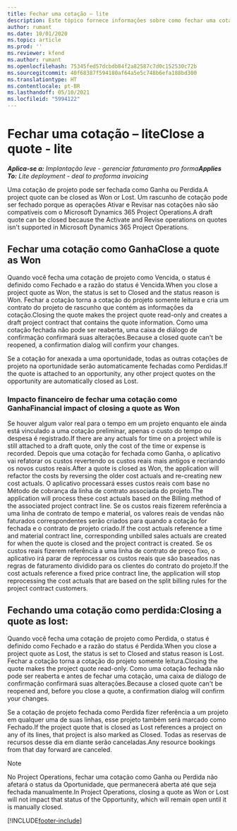 ```yaml
---
title: Fechar uma cotação – lite
description: Este tópico fornece informações sobre como fechar uma cotação no Project Operations.
author: rumant
ms.date: 10/01/2020
ms.topic: article
ms.prod: ''
ms.reviewer: kfend
ms.author: rumant
ms.openlocfilehash: 75345fed57dcbdb84f2a82587c7d0c152530c72b
ms.sourcegitcommit: 40f68387f594180af64a5e5c748b6efa188bd300
ms.translationtype: HT
ms.contentlocale: pt-BR
ms.lasthandoff: 05/10/2021
ms.locfileid: "5994122"
---
```

# <a name="close-a-quote---lite"></a><span data-ttu-id="b7288-103">Fechar uma cotação – lite</span><span class="sxs-lookup"><span data-stu-id="b7288-103">Close a quote - lite</span></span>

<span data-ttu-id="b7288-104">_**Aplica-se a:** Implantação leve - gerenciar faturamento pro forma_</span><span class="sxs-lookup"><span data-stu-id="b7288-104">_**Applies To:** Lite deployment - deal to proforma invoicing_</span></span>

<span data-ttu-id="b7288-105">Uma cotação de projeto pode ser fechada como Ganha ou Perdida.</span><span class="sxs-lookup"><span data-stu-id="b7288-105">A project quote can be closed as Won or Lost.</span></span> <span data-ttu-id="b7288-106">Um rascunho de cotação pode ser fechado porque as operações Ativar e Revisar nas cotações não são compatíveis com o Microsoft Dynamics 365 Project Operations.</span><span class="sxs-lookup"><span data-stu-id="b7288-106">A draft quote can be closed because the Activate and Revise operations on quotes isn't supported in Microsoft Dynamics 365 Project Operations.</span></span>

## <a name="close-a-quote-as-won"></a><span data-ttu-id="b7288-107">Fechar uma cotação como Ganha</span><span class="sxs-lookup"><span data-stu-id="b7288-107">Close a quote as Won</span></span>

<span data-ttu-id="b7288-108">Quando você fecha uma cotação de projeto como Vencida, o status é definido como Fechado e a razão do status é Vencida.</span><span class="sxs-lookup"><span data-stu-id="b7288-108">When you close a project quote as Won, the status is set to Closed and the status reason is Won.</span></span> <span data-ttu-id="b7288-109">Fechar a cotação torna a cotação do projeto somente leitura e cria um contrato do projeto de rascunho que contém as informações da cotação.</span><span class="sxs-lookup"><span data-stu-id="b7288-109">Closing the quote makes the project quote read-only and creates a draft project contract that contains the quote information.</span></span> <span data-ttu-id="b7288-110">Como uma cotação fechada não pode ser reaberta, uma caixa de diálogo de confirmação confirmará suas alterações.</span><span class="sxs-lookup"><span data-stu-id="b7288-110">Because a closed quote can't be reopened, a confirmation dialog will confirm your changes.</span></span>

<span data-ttu-id="b7288-111">Se a cotação for anexada a uma oportunidade, todas as outras cotações de projeto na oportunidade serão automaticamente fechadas como Perdidas.</span><span class="sxs-lookup"><span data-stu-id="b7288-111">If the quote is attached to an opportunity, any other project quotes on the opportunity are automatically closed as Lost.</span></span>

### <a name="financial-impact-of-closing-a-quote-as-won"></a><span data-ttu-id="b7288-112">Impacto financeiro de fechar uma cotação como Ganha</span><span class="sxs-lookup"><span data-stu-id="b7288-112">Financial impact of closing a quote as Won</span></span>

<span data-ttu-id="b7288-113">Se houver algum valor real para o tempo em um projeto enquanto ele ainda está vinculado a uma cotação preliminar, apenas o custo do tempo ou despesa é registrado.</span><span class="sxs-lookup"><span data-stu-id="b7288-113">If there are any actuals for time on a project while is still attached to a draft quote, only the cost of the time or expense is recorded.</span></span> <span data-ttu-id="b7288-114">Depois que uma cotação for fechada como Ganha, o aplicativo vai refatorar os custos revertendo os custos reais mais antigos e recriando os novos custos reais.</span><span class="sxs-lookup"><span data-stu-id="b7288-114">After a quote is closed as Won, the application will refactor the costs by reversing the older cost actuals and re-creating new cost actuals.</span></span> <span data-ttu-id="b7288-115">O aplicativo processará esses custos reais com base no Método de cobrança da linha de contrato associada do projeto.</span><span class="sxs-lookup"><span data-stu-id="b7288-115">The application will process these cost actuals based on the Billing method of the associated project contract line.</span></span> <span data-ttu-id="b7288-116">Se os custos reais fizerem referência a uma linha de contrato de tempo e material, os valores reais de vendas não faturados correspondentes serão criados para quando a cotação for fechada e o contrato de projeto criado.</span><span class="sxs-lookup"><span data-stu-id="b7288-116">If the cost actuals reference a time and material contract line, corresponding unbilled sales actuals are created for when the quote is closed and the project contract is created.</span></span> <span data-ttu-id="b7288-117">Se os custos reais fizerem referência a uma linha de contrato de preço fixo, o aplicativo irá parar de reprocessar os custos reais que são baseados nas regras de faturamento dividido para os clientes do contrato do projeto.</span><span class="sxs-lookup"><span data-stu-id="b7288-117">If the cost actuals reference a fixed price contract line, the application will stop reprocessing the cost actuals that are based on the split billing rules for the project contract customers.</span></span>

## <a name="closing-a-quote-as-lost"></a><span data-ttu-id="b7288-118">Fechando uma cotação como perdida:</span><span class="sxs-lookup"><span data-stu-id="b7288-118">Closing a quote as lost:</span></span>

<span data-ttu-id="b7288-119">Quando você fecha uma cotação de projeto como Perdida, o status é definido como Fechado e a razão do status é Perdida.</span><span class="sxs-lookup"><span data-stu-id="b7288-119">When you close a project quote as Lost, the status is set to Closed and status reason is Lost.</span></span> <span data-ttu-id="b7288-120">Fechar a cotação torna a cotação do projeto somente leitura.</span><span class="sxs-lookup"><span data-stu-id="b7288-120">Closing the quote makes the project quote read-only.</span></span> <span data-ttu-id="b7288-121">Como uma cotação fechada não pode ser reaberta e antes de fechar uma cotação, uma caixa de diálogo de confirmação confirmará suas alterações.</span><span class="sxs-lookup"><span data-stu-id="b7288-121">Because a closed quote can't be reopened and, before you close a quote, a confirmation dialog will confirm your changes.</span></span>

<span data-ttu-id="b7288-122">Se a cotação de projeto fechada como Perdida fizer referência a um projeto em qualquer uma de suas linhas, esse projeto também será marcado como Fechado.</span><span class="sxs-lookup"><span data-stu-id="b7288-122">If the project quote that is closed as Lost references a project on any of its lines, that project is also marked as Closed.</span></span> <span data-ttu-id="b7288-123">Todas as reservas de recursos desse dia em diante serão canceladas.</span><span class="sxs-lookup"><span data-stu-id="b7288-123">Any resource bookings from that day forward are canceled.</span></span>

> [!NOTE]
> <span data-ttu-id="b7288-124">No Project Operations, fechar uma cotação como Ganha ou Perdida não afetará o status da Oportunidade, que permanecerá aberta até que seja fechada manualmente.</span><span class="sxs-lookup"><span data-stu-id="b7288-124">In Project Operations, closing a quote as Won or Lost will not impact that status of the Opportunity, which will remain open until it is manually closed.</span></span>


[!INCLUDE[footer-include](../../includes/footer-banner.md)]